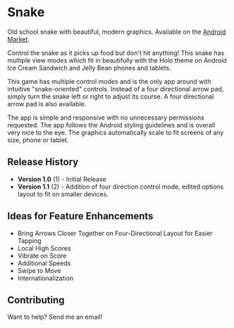 Snake
=====

Old school snake with beautiful, modern graphics.  Available on the [Android Market](https://play.google.com/store/apps/details?id=com.nickeyre.snake).

Control the snake as it picks up food but don't hit anything! This snake has multiple view modes which fit in beautifully with the Holo theme on Android Ice Cream Sandwich and Jelly Bean phones and tablets.

This game has multiple control modes and is the only app around with intuitive "snake-oriented" controls. Instead of a four directional arrow pad, simply turn the snake left or right to adjust its course.  A four directional arrow pad is also available.

The app is simple and responsive with no unnecessary permissions requested. The app follows the Android styling guidelines and is overall very nice to the eye. The graphics automatically scale to fit screens of any size, phone or tablet.

Release History
--------------

- **Version 1.0** (1) - Initial Release
- **Version 1.1** (2) - Addition of four direction control mode, edited options layout to fit on smaller devices.

Ideas for Feature Enhancements
----------------------

- Bring Arrows Closer Together on Four-Directional Layout for Easier Tapping
- Local High Scores
- Vibrate on Score
- Additional Speeds
- Swipe to Move
- Internationalization

Contributing
-------------

Want to help? Send me an email!

